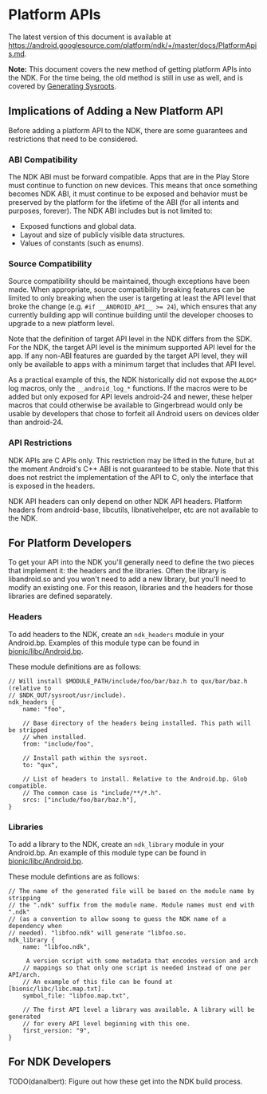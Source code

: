 Platform APIs
=============

The latest version of this document is available at
https://android.googlesource.com/platform/ndk/+/master/docs/PlatformApis.md.

**Note:** This document covers the new method of getting platform APIs into the
NDK. For the time being, the old method is still in use as well, and is covered
by [Generating Sysroots](GeneratingSysroots.md).

Implications of Adding a New Platform API
-----------------------------------------

Before adding a platform API to the NDK, there are some guarantees and
restrictions that need to be considered.

### ABI Compatibility

The NDK ABI must be forward compatible. Apps that are in the Play Store must
continue to function on new devices. This means that once something becomes NDK
ABI, it must continue to be exposed and behavior must be preserved by the
platform for the lifetime of the ABI (for all intents and purposes, forever).
The NDK ABI includes but is not limited to:

 * Exposed functions and global data.
 * Layout and size of publicly visible data structures.
 * Values of constants (such as enums).

### Source Compatibility

Source compatibility should be maintained, though exceptions have been made.
When appropriate, source compatibility breaking features can be limited to only
breaking when the user is targeting at least the API level that broke the change
(e.g. `#if __ANDROID_API__ >= 24`), which ensures that any currently building
app will continue building until the developer chooses to upgrade to a new
platform level.

Note that the definition of target API level in the NDK differs from the SDK.
For the NDK, the target API level is the minimum supported API level for the
app. If any non-ABI features are guarded by the target API level, they will only
be available to apps with a minimum target that includes that API level.

As a practical example of this, the NDK historically did not expose the `ALOG*`
log macros, only the `__android_log_*` functions. If the macros were to be added
but only exposed for API levels android-24 and newer, these helper macros that
could otherwise be available to Gingerbread would only be usable by developers
that chose to forfeit all Android users on devices older than android-24.

### API Restrictions

NDK APIs are C APIs only. This restriction may be lifted in the future, but at
the moment Android's C++ ABI is not guaranteed to be stable. Note that this does
not restrict the implementation of the API to C, only the interface that is
exposed in the headers.

NDK API headers can only depend on other NDK API headers. Platform headers from
android-base, libcutils, libnativehelper, etc are not available to the NDK.

For Platform Developers
-----------------------

To get your API into the NDK you'll generally need to define the two pieces that
implement it: the headers and the libraries. Often the library is libandroid.so
and you won't need to add a new library, but you'll need to modify an existing
one. For this reason, libraries and the headers for those libraries are defined
separately.

### Headers

To add headers to the NDK, create an `ndk_headers` module in your Android.bp.
Examples of this module type can be found in [bionic/libc/Android.bp].

These module definitions are as follows:

```
// Will install $MODULE_PATH/include/foo/bar/baz.h to qux/bar/baz.h (relative to
// $NDK_OUT/sysroot/usr/include).
ndk_headers {
    name: "foo",

    // Base directory of the headers being installed. This path will be stripped
    // when installed.
    from: "include/foo",

    // Install path within the sysroot.
    to: "qux",

    // List of headers to install. Relative to the Android.bp. Glob compatible.
    // The common case is "include/**/*.h".
    srcs: ["include/foo/bar/baz.h"],
}
```

### Libraries

To add a library to the NDK, create an `ndk_library` module in your Android.bp.
An example of this module type can be found in [bionic/libc/Android.bp].

These module defintions are as follows:

```
// The name of the generated file will be based on the module name by stripping
// the ".ndk" suffix from the module name. Module names must end with ".ndk"
// (as a convention to allow soong to guess the NDK name of a dependency when
// needed). "libfoo.ndk" will generate "libfoo.so.
ndk_library {
    name: "libfoo.ndk",

     A version script with some metadata that encodes version and arch
    // mappings so that only one script is needed instead of one per API/arch.
    // An example of this file can be found at [bionic/libc/libc.map.txt].
    symbol_file: "libfoo.map.txt",

    // The first API level a library was available. A library will be generated
    // for every API level beginning with this one.
    first_version: "9",
}
```

[bionic/libc/Android.bp]: https://android.googlesource.com/platform/bionic/+/master/libc/Android.bp

For NDK Developers
------------------

TODO(danalbert): Figure out how these get into the NDK build process.
